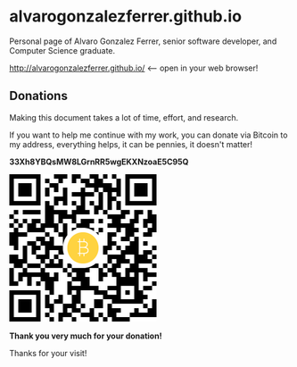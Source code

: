 # alvarogonzalezferrer.github.io

Personal page of Alvaro Gonzalez Ferrer, senior software developer, and Computer Science graduate.

http://alvarogonzalezferrer.github.io/  <-- open in your web browser!

## Donations

Making this document takes a lot of time, effort, and research.

If you want to help me continue with my work, you can donate via Bitcoin to my address, everything helps, it can be pennies, it doesn't matter!

**33Xh8YBQsMW8LGrnRR5wgEKXNzoaE5C95Q**

![Wallet 33Xh8YBQsMW8LGrnRR5wgEKXNzoaE5C95Q](btc/wallet.png)

**Thank you very much for your donation!**

Thanks for your visit!
